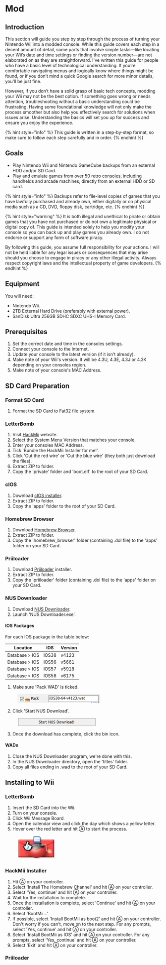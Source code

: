 # Mod

## Introduction

This section will guide you step by step through the process of turning your Nintendo Wii into a modded console. While this guide covers each step in a decent amount of detail, some parts that involve simple tasks—like locating your Wii’s date and time settings or finding the version number—are not elaborated on as they are straightforward. I've written this guide for people who have a basic level of technological understanding. If you’re comfortable navigating menus and logically know where things might be found, or if you don’t mind a quick Google search for more minor details, you'll be just fine.

However, if you don’t have a solid grasp of basic tech concepts, modding your Wii may not be the best option. If something goes wrong or needs attention, troubleshooting without a basic understanding could be frustrating. Having some foundational knowledge will not only make the process smoother but also help you effectively search for solutions when issues arise. Understanding the basics will set you up for success and ensure you enjoy the experience.

{% hint style="info" %}
This guide is written in a step-by-step format, so make sure to follow each step carefully and in order.
{% endhint %}

## Goals

* Play Nintendo Wii and Nintendo GameCube backups from an external HDD and/or SD Card.
* Play and emulate games from over 50 retro consoles, including handhelds and arcade machines, directly from an external HDD or SD card.

{% hint style="info" %}
Backups refer to file-level copies of games that you have lawfully purchased and already own, either digitally or on physical media such as a CD, DVD, floppy disk, cartridge, etc.
{% endhint %}

{% hint style="warning" %}
It is both illegal and unethical to pirate or obtain games that you have not purchased or do not own a legitimate physical or digital copy of. This guide is intended solely to help you modify your console so you can back up and play games you already own. I do not endorse or support any form of software piracy.

By following this guide, you assume full responsibility for your actions. I will not be held liable for any legal issues or consequences that may arise should you choose to engage in piracy or any other illegal activity. Always respect copyright laws and the intellectual property of game developers.
{% endhint %}

## Equipment

You will need:

* Nintendo Wii.
* 2TB External Hard Drive (preferably with external power).
* SanDisk Ultra 256GB SDHC SDXC UHS-I Memory Card.

## Prerequisites

1. Set the correct date and time in the consoles settings.
2. Connect your console to the Internet.
3. Update your console to the latest version (if it isn't already).
4. Make note of your Wii's version. It will be 4.3U, 4.3E, 4.3J or 4.3K depending on your consoles region.
5. Make note of your console's MAC Address.

## SD Card Preparation

### Format SD Card

1. Format the SD Card to Fat32 file system.

### LetterBomb

1. Visit [HackMii](https://please.hackmii.com/) website.
2. Select the System Menu Version that matches your console.
3. Enter your consoles MAC Address.
4. Tick 'Bundle the HackMii Installer for me!'.
5. Click 'Cut the red wire' or 'Cut the blue wire' (they both just download the files).
6. Extract ZIP to folder.
7. Copy the 'private' folder and 'boot.elf' to the root of  your SD Card.

### cIOS

1. Download [cIOS installer](https://wii.hacks.guide/assets/files/d2x-cios-installer.zip).
2. Extract ZIP to folder.
3. Copy the 'apps' folder to the root of your SD Card.

### Homebrew Browser

1. Download [Homebrew Browser](https://hbb1.oscwii.org/api/contents/homebrew\_browser/homebrew\_browser.zip).
2. Extract ZIP to folder.
3. Copy the 'homebrew\_browser' folder (containing .dol file) to the 'apps' folder on your SD Card.

### Priiloader

1. Download [Priiloader](https://oscwii.org/library/app/priiloader) installer.
2. Extract ZIP to folder.
3. Copy the 'priiloader' folder (containing .dol file) to the 'apps' folder on your SD Card.

### NUS Downloader

1. Download [NUS Downloader](https://github.com/WiiDatabase/nusdownloader/releases/latest/download/NUSD-Mod-NUS-Fix.zip).
2. Launch 'NUS Downloader.exe'.

#### IOS Packages

For each IOS package in the table below:

| Location       | IOS   | Version |
| -------------- | ----- | ------- |
| Database > IOS | IOS38 | v4123   |
| Database > IOS | IOS56 | v5661   |
| Database > IOS | IOS57 | v5918   |
| Database > IOS | IOS58 | v6175   |

1. Make sure 'Pack WAD' is ticked.

<div align="left">

<figure><img src="../../../.gitbook/assets/image (1).png" alt=""><figcaption></figcaption></figure>

</div>

2. Click 'Start NUS Download'.

<div align="left">

<figure><img src="../../../.gitbook/assets/image (3).png" alt=""><figcaption></figcaption></figure>

</div>

3. Once the download has complete, click the bin icon.

#### WADs

1. Close the NUS Downloader program, we're done with this.
2. In the NUS Downloader directory, open the 'titles' folder.
3. Copy all files ending in .wad to the root of your SD Card.

## Installing to Wii

### LetterBomb

1. Insert the SD Card into the Wii.
2. Turn on your console.
3. Click Wii Message Board.
4. Open the calendar view and click the day which shows a yellow letter.
5. Hover over the red letter and hit Ⓐ to start the process.

<div align="left">

<figure><img src="../../../.gitbook/assets/image (4).png" alt="" width="124"><figcaption></figcaption></figure>

</div>

### HackMii Installer

1. Hit Ⓐ on your controller.
2. Select 'Install The Homebrew Channel' and hit Ⓐ on your controller.
3. Select 'Yes, continue' and hit Ⓐ on your controller.
4. Wait for the installation to complete.
5. Once the installation is complete, select 'Continue' and hit Ⓐ on your controller.
6. Select 'BootMii...'
7. If possible, select 'Install BootMii as boot2' and hit Ⓐ on your controller. Don't worry if you can't, move on to the next step. For any prompts, select 'Yes, continue' and hit Ⓐ on your controller.
8. Select 'Install BootMii as IOS' and hit Ⓐ on your controller. For any prompts, select 'Yes, continue' and hit Ⓐ on your controller.
9. Select 'Exit' and hit Ⓐ on your controller.

### Priiloader

